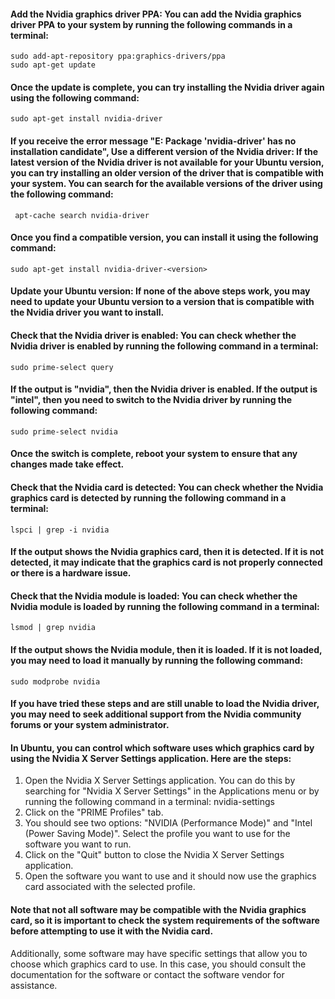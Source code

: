 #### Add the Nvidia graphics driver PPA: You can add the Nvidia graphics driver PPA to your system by running the following commands in a terminal:
    sudo add-apt-repository ppa:graphics-drivers/ppa
    sudo apt-get update
#### Once the update is complete, you can try installing the Nvidia driver again using the following command:
    sudo apt-get install nvidia-driver
#### If you receive the error message "E: Package 'nvidia-driver' has no installation candidate", Use a different version of the Nvidia driver: If the latest version of the Nvidia driver is not available for your Ubuntu version, you can try installing an older version of the driver that is compatible with your system. You can search for the available versions of the driver using the following command:
     apt-cache search nvidia-driver
#### Once you find a compatible version, you can install it using the following command:
    sudo apt-get install nvidia-driver-<version>
#### Update your Ubuntu version: If none of the above steps work, you may need to update your Ubuntu version to a version that is compatible with the Nvidia driver you want to install.

#### Check that the Nvidia driver is enabled: You can check whether the Nvidia driver is enabled by running the following command in a terminal:
    sudo prime-select query
#### If the output is "nvidia", then the Nvidia driver is enabled. If the output is "intel", then you need to switch to the Nvidia driver by running the following command:
    sudo prime-select nvidia
#### Once the switch is complete, reboot your system to ensure that any changes made take effect.
#### Check that the Nvidia card is detected: You can check whether the Nvidia graphics card is detected by running the following command in a terminal:
    lspci | grep -i nvidia
#### If the output shows the Nvidia graphics card, then it is detected. If it is not detected, it may indicate that the graphics card is not properly connected or there is a hardware issue.
####  Check that the Nvidia module is loaded: You can check whether the Nvidia module is loaded by running the following command in a terminal:
    lsmod | grep nvidia
#### If the output shows the Nvidia module, then it is loaded. If it is not loaded, you may need to load it manually by running the following command:
    sudo modprobe nvidia
#### If you have tried these steps and are still unable to load the Nvidia driver, you may need to seek additional support from the Nvidia community forums or your system administrator.

#### In Ubuntu, you can control which software uses which graphics card by using the Nvidia X Server Settings application. Here are the steps:
1. Open the Nvidia X Server Settings application. You can do this by searching for "Nvidia X Server Settings" in the Applications menu or by running the following command in a terminal:
    nvidia-settings
2. Click on the "PRIME Profiles" tab.
3. You should see two options: "NVIDIA (Performance Mode)" and "Intel (Power Saving Mode)". Select the profile you want to use for the software you want to run.
4. Click on the "Quit" button to close the Nvidia X Server Settings application.
5. Open the software you want to use and it should now use the graphics card associated with the selected profile.

#### Note that not all software may be compatible with the Nvidia graphics card, so it is important to check the system requirements of the software before attempting to use it with the Nvidia card.

Additionally, some software may have specific settings that allow you to choose which graphics card to use. In this case, you should consult the documentation for the software or contact the software vendor for assistance.
